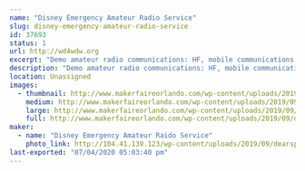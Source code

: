 ```yaml
---
name: "Disney Emergency Amateur Radio Service"
slug: disney-emergency-amateur-radio-service
id: 37693
status: 1
url: http://wd4wdw.org
excerpt: "Demo amateur radio communications: HF, mobile communications with our van, and satellite communications."
description: "Demo amateur radio communications: HF, mobile communications with our van, and satellite communications."
location: Unassigned
images:
  - thumbnail: http://www.makerfaireorlando.com/wp-content/uploads/2019/09/dearsphoto3.jpg
    medium: http://www.makerfaireorlando.com/wp-content/uploads/2019/09/dearsphoto3.jpg
    large: http://www.makerfaireorlando.com/wp-content/uploads/2019/09/dearsphoto3.jpg
    full: http://www.makerfaireorlando.com/wp-content/uploads/2019/09/dearsphoto3.jpg
maker:
  - name: "Disney Emergency Amateur Raido Service"
    photo_link: http://104.41.139.123/wp-content/uploads/2019/09/dearsphoto1.jpg
last-exported: "07/04/2020 05:03:40 pm"
---
```

